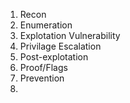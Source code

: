 1. Recon
3. Enumeration
4. Explotation Vulnerability
5. Privilage Escalation
6. Post-explotation
7. Proof/Flags
8. Prevention
8.